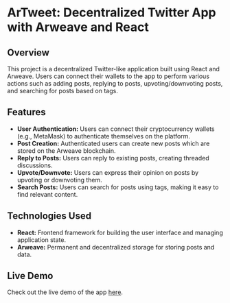 # ArTweet: Decentralized Twitter App with Arweave and React

## Overview
This project is a decentralized Twitter-like application built using React and Arweave. Users can connect their wallets to the app to perform various actions such as adding posts, replying to posts, upvoting/downvoting posts, and searching for posts based on tags.

## Features
- **User Authentication:** Users can connect their cryptocurrency wallets (e.g., MetaMask) to authenticate themselves on the platform.
- **Post Creation:** Authenticated users can create new posts which are stored on the Arweave blockchain.
- **Reply to Posts:** Users can reply to existing posts, creating threaded discussions.
- **Upvote/Downvote:** Users can express their opinion on posts by upvoting or downvoting them.
- **Search Posts:** Users can search for posts using tags, making it easy to find relevant content.

## Technologies Used
- **React:** Frontend framework for building the user interface and managing application state.
- **Arweave:** Permanent and decentralized storage for storing posts and data.

## Live Demo
Check out the live demo of the app [here](https://ar-tweet.vercel.app/).
